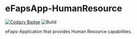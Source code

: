 # eFapsApp-HumanResource

[![Codacy Badge](https://api.codacy.com/project/badge/Grade/bf2c5f1cd6ff4545862b2db57b677f2e)](https://www.codacy.com/app/eFaps/eFapsApp-HumanResource?utm_source=github.com&amp;utm_medium=referral&amp;utm_content=eFaps/eFapsApp-HumanResource&amp;utm_campaign=Badge_Grade)
![Build](https://github.com/eFaps/eFapsApp-HumanResource/workflows/Build/badge.svg)

eFaps-Application that provides Human Resource capabilities.
